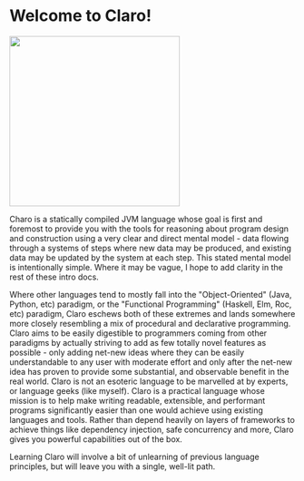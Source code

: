 # Welcome to Claro!

<img width=300 src="https://raw.githubusercontent.com/JasonSteving99/claro-lang/main/logo/ClaroLogoFromArrivalHeptapodOfferWeapon1.jpeg">

Charo is a statically compiled JVM language whose goal is first and foremost to provide you with the tools for reasoning
about program design and construction using a very clear and direct mental model - data flowing through a systems of
steps where new data may be produced, and existing data may be updated by the system at each step. This stated mental
model is intentionally simple. Where it may be vague, I hope to add clarity in the rest of these intro docs.

Where other languages tend to mostly fall into the "Object-Oriented" (Java, Python, etc) paradigm, or the "Functional
Programming" (Haskell, Elm, Roc, etc) paradigm, Claro eschews both of these extremes and lands somewhere more
closely resembling a mix of procedural and declarative programming. Claro aims to be easily digestible to programmers
coming from other paradigms by actually striving to add as few totally novel features as possible - only adding net-new
ideas where they can be easily understandable to any user with moderate effort and only after the net-new idea has
proven to provide some substantial, and observable benefit in the real world. Claro is not an esoteric language
to be marvelled at by experts, or language geeks (like myself). Claro is a practical language whose mission is to help
make writing readable, extensible, and performant programs significantly easier than one would achieve using existing
languages and tools. Rather than depend heavily on layers of frameworks to achieve things like dependency injection,
safe concurrency and more, Claro gives you powerful capabilities out of the box.

Learning Claro will involve a bit of unlearning of previous language principles, but will leave you with a single,
well-lit path.